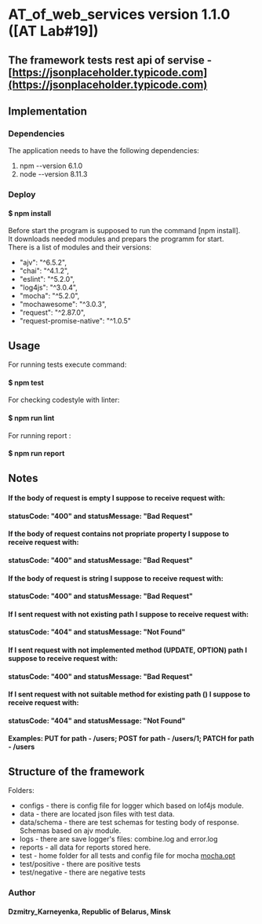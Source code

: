 # AT_of_web_services version 1.1.0 ([AT Lab#19])

## The framework tests rest api of servise - [https://jsonplaceholder.typicode.com](https://jsonplaceholder.typicode.com) <br>

## Implementation

### Dependencies

The application needs to have the following dependencies:
1. npm --version 6.1.0
2. node --version 8.11.3

### Deploy

#### $ npm install

Before start the program is supposed to run the command [npm install].<br> 
It downloads needed modules and prepars the programm for start.<br>
There is a list of modules and their versions:

* "ajv": "^6.5.2",
* "chai": "^4.1.2",
* "eslint": "^5.2.0",
* "log4js": "^3.0.4",
* "mocha": "^5.2.0",
* "mochawesome": "^3.0.3",
* "request": "^2.87.0",
* "request-promise-native": "^1.0.5"

## Usage

For running tests execute command:
#### $ npm test
For checking codestyle with linter:
#### $ npm run lint
For running report :
#### $ npm run report

## Notes

#### If the body of request is empty I suppose to receive request with: <br> 
#### statusCode: "400" and statusMessage: "Bad Request"

#### If the body of request contains not propriate property I suppose to receive request with: <br>
#### statusCode: "400" and statusMessage: "Bad Request"

#### If the body of request is string I suppose to receive request with: <br>
#### statusCode: "400" and statusMessage: "Bad Request"

#### If I sent request with not existing path I suppose to receive request with: <br>
#### statusCode: "404" and statusMessage: "Not Found"

#### If I sent request with not implemented method (UPDATE, OPTION) path I suppose to receive request with: <br>
#### statusCode: "400" and statusMessage: "Bad Request"

#### If I sent request with not suitable method for existing path () I suppose to receive request with: <br>
#### statusCode: "404" and statusMessage: "Not Found"
#### Examples: PUT for path - /users; POST for path - /users/1; PATCH for path - /users

## Structure of the framework

Folders: 
- configs - there is config file for logger which based on lof4js module.
- data -  there are located json files with test data.
- data/schema - there are test schemas for testing body of response. Schemas based on ajv module.
- logs - there are save logger's files: combine.log and error.log
- reports - all data for reports stored here.
- test - home folder for all tests and config file for mocha [mocha.opt](https://github.com/KarneyenkaDzmitry/AT_of_web_services/blob/master/test/mocha.opts)
- test/positive - there are positive tests 
- test/negative - there are negative tests


### Author
#### Dzmitry_Karneyenka, Republic of Belarus, Minsk
